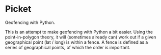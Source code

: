 # Picket
Geofencing with Python.



This is an attempt to make geofencing with Python a bit easier.
Using the point-in-polygon theory, it will (sometimes already can) work out if a given geographical point (lat / long) is within a fence.
A fence is defined as a series of geographical points, of which the order is important. 

